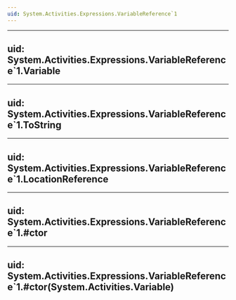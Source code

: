 ```yaml
---
uid: System.Activities.Expressions.VariableReference`1
---
```


---
uid: System.Activities.Expressions.VariableReference`1.Variable
---

---
uid: System.Activities.Expressions.VariableReference`1.ToString
---

---
uid: System.Activities.Expressions.VariableReference`1.LocationReference
---

---
uid: System.Activities.Expressions.VariableReference`1.#ctor
---

---
uid: System.Activities.Expressions.VariableReference`1.#ctor(System.Activities.Variable)
---
